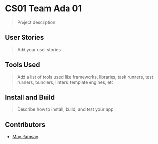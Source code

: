 # CS01 Team Ada 01

> Project description

## User Stories

> Add your user stories

## Tools Used

> Add a list of tools used like frameworks, libraries, task runners, test runners, bundlers, linters, template engines, etc.

## Install and Build

> Describe how to install, build, and test your app

## Contributors

- [May Ramsay](https://github.com/mayramsay)

